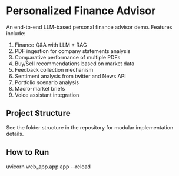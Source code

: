 # Personalized Finance Advisor

An end-to-end LLM-based personal finance advisor demo. Features include:
1. Finance Q&A with LLM + RAG
2. PDF ingestion for company statements analysis
3. Comparative performance of multiple PDFs
4. Buy/Sell recommendations based on market data
5. Feedback collection mechanism
6. Sentiment analysis from twitter and News API
7. Portfolio scenario analysis
8. Macro-market briefs
9. Voice assistant integration

## Project Structure

See the folder structure in the repository for modular implementation details.

## How to Run

uvicorn web_app.app:app --reload


